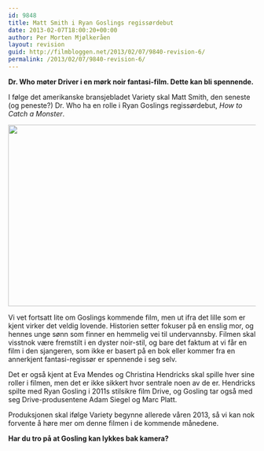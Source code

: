 ```yaml
---
id: 9848
title: Matt Smith i Ryan Goslings regissørdebut
date: 2013-02-07T18:00:20+00:00
author: Per Morten Mjølkeråen
layout: revision
guid: http://filmbloggen.net/2013/02/07/9840-revision-6/
permalink: /2013/02/07/9840-revision-6/
---
```

**Dr. Who møter Driver i en mørk noir fantasi-film. Dette kan bli spennende.**

I følge det amerikanske bransjebladet Variety skal Matt Smith, den seneste (og peneste?) Dr. Who ha en rolle i Ryan Goslings regissørdebut, _How to Catch a Monster_. 

<a href="http://filmbloggen.net/?attachment_id=9844" rel="attachment wp-att-9844"><img src="http://filmbloggen.net/wp-content/uploads//2013/02/Matt-Smith.jpg" alt="" width="600" height="369" class="alignnone size-full wp-image-9844" /></a>

Vi vet fortsatt lite om Goslings kommende film, men ut ifra det lille som er kjent virker det veldig lovende. Historien setter fokuser på en enslig mor, og hennes unge sønn som finner en hemmelig vei til undervannsby. Filmen skal visstnok være fremstilt i en dyster noir-stil, og bare det faktum at vi får en film i den sjangeren, som ikke er basert på en bok eller kommer fra en annerkjent fantasi-regissør er spennende i seg selv. 

Det er også kjent at Eva Mendes og Christina Hendricks skal spille hver sine roller i filmen, men det er ikke sikkert hvor sentrale noen av de er. Hendricks spilte med Ryan Gosling i 2011s stilsikre film Drive, og Gosling tar også med seg Drive-produsentene Adam Siegel og Marc Platt. 

Produksjonen skal ifølge Variety begynne allerede våren 2013, så vi kan nok forvente å høre mer om denne filmen i de kommende månedene. 

**Har du tro på at Gosling kan lykkes bak kamera?**